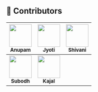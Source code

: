 ## 👥 Contributors

| [<img src="https://github.com/ANUPAM-741.png" width="60px" height="60px"><br><sub><b>Anupam</b></sub>](https://github.com/ANUPAM-741) | [<img src="https://github.com/JYOTI-813.png" width="60px" height="60px"><br><sub><b>Jyoti</b></sub>](https://github.com/JYOTI-813) | [<img src="https://github.com/shivani-06hub.png" width="60px" height="60px"><br><sub><b>Shivani</b></sub>](https://github.com/shivani-06hub) |
| :---: | :---: | :---: |
| [<img src="https://github.com/Dsubodh26.png" width="60px" height="60px"><br><sub><b>Subodh</b></sub>](https://github.com/Dsubodh26) | [<img src="https://github.com/Kajal8kumari.png" width="60px" height="60px"><br><sub><b>Kajal</b></sub>](https://github.com/Kajal8kumari) |
